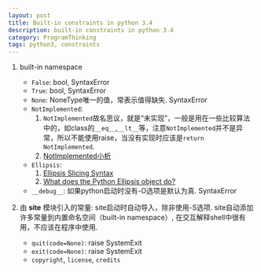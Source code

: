 ```yaml
---
layout: post
title: Built-in constraints in python 3.4
description: built-in constraints in python 3.4
category: ProgramThinking
tags: python3, constraints
---
```


1. built-in namespace
    + `False`: bool, SyntaxError
    + `True`: bool, SyntaxError
    + `None`: NoneType唯一的值，常表示值得缺失. SyntaxError
    + `NotImplemented`:
        1. `NotImplemented`故名思议，就是“未实现”，一般是用在一些比较算法中的，如class的`__eq__`,`__lt__`等，注意`NotImplemented`并不是异常，所以不能使用raise，当没有实现时应该是`return NotImplemented`.
        2. [NotImplemented小析](http://blog.csdn.net/yueguanghaidao/article/details/38641251)
    + `Ellipsis`:
        1. [Ellipsis Slicing Syntax](http://stackoverflow.com/questions/101268/hidden-features-of-python/112316#112316)
        2. [What does the Python Ellipsis object do?](http://stackoverflow.com/questions/772124/what-does-the-python-ellipsis-object-do#773472)
    + `__debug__`: 如果python启动时没有-O选项是默认为真. SyntaxError

2. 由 **site** 模块引入的常量: site启动时自动导入，除非使用-S选项. site自动添加许多常量到内置命名空间（built-in namespace）, 在交互解释shell中很有用，不应该在程序中使用.  
    + `quit(code=None)`: raise SystemExit
    + `exit(code=None)`: raise SystemExit
    + `copyright`, `license`, `credits`
